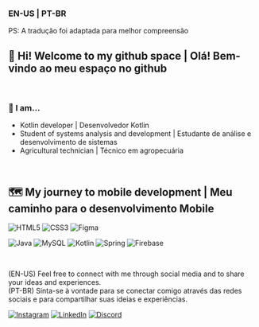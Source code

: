 ### EN-US | PT-BR 
<span style="vertical-align: sub;">PS: A tradução foi adaptada para melhor compreensão</span>

## 👋 Hi! Welcome to my github space | Olá! Bem-vindo ao meu espaço no github
<br>

### 🙂 I am...
- Kotlin developer | Desenvolvedor Kotlin
- Student of systems analysis and development | Estudante de análise e desenvolvimento de sistemas
- Agricultural technician | Técnico em agropecuária
 <br>
 
## 🗺 My journey to mobile development | Meu caminho para o desenvolvimento Mobile

 <div>  
 
![HTML5](https://img.shields.io/badge/html5-%23E34F26.svg?style=for-the-badge&logo=html5&logoColor=white) 
![CSS3](https://img.shields.io/badge/css3-%231572B6.svg?style=for-the-badge&logo=css3&logoColor=white)
![Figma](https://img.shields.io/badge/figma-%23F24E1E.svg?style=for-the-badge&logo=figma&logoColor=white)

![Java](https://img.shields.io/badge/java-%23ED8B00.svg?style=for-the-badge&logo=openjdk&logoColor=white)
![MySQL](https://img.shields.io/badge/mysql-%2300f.svg?style=for-the-badge&logo=mysql&logoColor=white)
![Kotlin](https://img.shields.io/badge/kotlin-%237F52FF.svg?style=for-the-badge&logo=kotlin&logoColor=white)
![Spring](https://img.shields.io/badge/spring-%236DB33F.svg?style=for-the-badge&logo=spring&logoColor=white)
![Firebase](https://img.shields.io/badge/Firebase-039BE5?style=for-the-badge&logo=Firebase&logoColor=white)
</div>

<br>

 (EN-US) Feel free to connect with me through social media and to share your ideas and experiences. <BR>
 (PT-BR) Sinta-se à vontade para se conectar comigo através das redes sociais e para compartilhar suas ideias e experiências.

[![Instagram](https://img.shields.io/badge/Instagram-%23E4405F.svg?style=for-the-badge&logo=Instagram&logoColor=white)](https://www.instagram.com/rdaniel.ro/)
[![LinkedIn](https://img.shields.io/badge/linkedin-%230077B5.svg?style=for-the-badge&logo=linkedin&logoColor=white)](https://www.linkedin.com/in/ranguiner-daniel-das-v-santos-91261222a/)
[![Discord](https://img.shields.io/badge/Discord-%235865F2.svg?style=for-the-badge&logo=discord&logoColor=white)](http://discord.com/channels/daniel_ranguiner)
